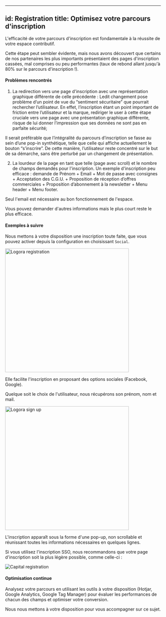
---
id: Registration
title: Optimisez votre parcours d'inscription
---

L'efficacité de votre parcours d'inscription est fondamentale à la réussite de votre espace contributif. 

Cette étape peut sembler évidente, mais nous avons découvert que certains de nos partenaires les plus importants présentaient des pages d'inscription cassées, mal comprises ou peu performantes (taux de rebond allant jusqu'à 80% sur le parcours d'inscription !). 


#### Problèmes rencontrés 

1) La redirection vers une page d'inscription avec une représentation graphique différente de celle précédente : Ledit changement pose  problème d’un point de vue du “sentiment sécuritaire” que pourrait rechercher l’utilisateur. En effet, l’inscription étant un point important de friction entre l’utilisateur et la marque, rediriger le user à cette étape cruciale vers une page avec une présentation graphique différente, risque de lui donner l’impression que ses données ne sont pas en parfaite sécurité;

Il serait préférable que l’intégralité du parcours d’inscription se fasse au sein d’une pop-in synthétique, telle que celle qui affiche actuellement le bouton “s’inscrire”. De cette manière, l’utilisateur reste concentré sur le but de sa démarche, sans être perturbé par un changement de présentation.

2) La lourdeur de la page en tant que telle (page avec scroll) et le nombre de champs demandés pour l'inscription.
Un  exemple d'inscription peu efficace : demande de Prénom + Email + Mot de passe avec consignes + Acceptation des C.G.U. + Proposition de réception d’offres commerciales + Proposition d’abonnement à la newsletter + Menu header + Menu footer.

Seul l'email est nécessaire au bon fonctionnement de l'espace. 

Vous pouvez demander d'autres informations mais le plus court reste le plus efficace. 

#### Exemples à suivre

Nous mettons à votre disposition une inscription toute faite, que vous pouvez activer depuis la configuration en choisissant `Social`. 

<img src="/img/logora_registration.png" alt="Logora registration" width="400"/>

Elle facilite l'inscription en proposant des options sociales (Facebook, Google). 

Quelque soit le choix de l'utilisateur, nous récupérons son prénom, nom et mail. 

<img src="/img/logora_sign_up.png" alt="Logora sign up" width="400"/>

L'inscription apparaît sous la forme d'une pop-up, non scrollable et réunissant toutes les informations nécessaires en quelques lignes. 

Si vous utilisez l'inscription SSO, nous recommandons que votre page d'inscription soit la plus légère possible, comme celle-ci : 

<img src="/img/capital_registration.png" alt="Capital registration"/>

#### Optimisation continue 

Analysez votre parcours en utilisant les outils à votre disposition (Hotjar, Google Analytics, Google Tag Manager) pour évaluer les performances de chacun des champs et optimiser votre conversion. 

Nous nous mettons à votre disposition pour vous accompagner sur ce sujet.  
